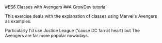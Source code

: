 #ES6 Classes with Avengers 
##A GrowDev tutorial

This exercise deals with the explanation of classes using Marvel's Avengers as examples.

Particularly I'd use Justice League ('cause DC fan at heart) but The Avengers are far more popular nowadays.